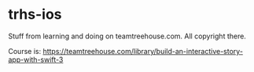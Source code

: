 # trhs-ios

Stuff from learning and doing on teamtreehouse.com. All copyright there.

Course is: https://teamtreehouse.com/library/build-an-interactive-story-app-with-swift-3

